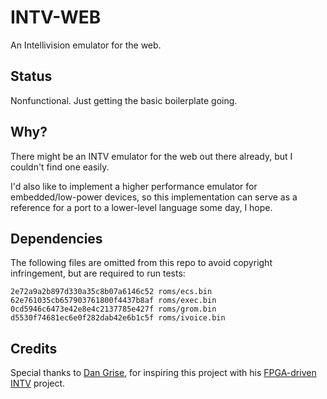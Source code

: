 # INTV-WEB

An Intellivision emulator for the web.

## Status

Nonfunctional. Just getting the basic boilerplate going.

## Why?

There might be an INTV emulator for the web out there already, but I couldn't
find one easily.

I'd also like to implement a higher performance emulator for embedded/low-power
devices, so this implementation can serve as a reference for a port to a
lower-level language some day, I hope.

## Dependencies

The following files are omitted from this repo to avoid copyright infringement,
but are required to run tests:

```
2e72a9a2b897d330a35c8b07a6146c52 roms/ecs.bin
62e761035cb657903761800f4437b8af roms/exec.bin
0cd5946c6473e42e8e4c2137785e427f roms/grom.bin
d5530f74681ec6e0f282dab42e6b1c5f roms/ivoice.bin
```

## Credits

Special thanks to [Dan Grise](https://www.youtube.com/@dangrise6182), for
inspiring this project with his [FPGA-driven
INTV](https://www.youtube.com/watch?v=3CrwzyJIzMI) project.